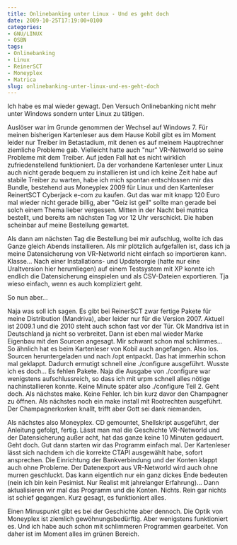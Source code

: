 ```yaml
---
title: Onlinebanking unter Linux - Und es geht doch
date: 2009-10-25T17:19:00+0100
categories:
- GNU/LINUX
- OSBN
tags:
- Onlinebanking
- Linux
- ReinerSCT
- Moneyplex
- Matrica
slug: onlinebanking-unter-linux-und-es-geht-doch
---
```

Ich habe es mal wieder gewagt. Den Versuch Onlinebanking nicht mehr unter Windows sondern unter Linux zu tätigen.

Auslöser war im Grunde genommen der Wechsel auf Windows 7. Für meinen bisherigen Kartenleser aus dem Hause Kobil gibt es im Moment leider nur Treiber im Betastadium, mit denen es auf meinem Hauptrechner ziemliche Probleme gab. Vielleicht hatte auch "nur" VR-Networld so seine Probleme mit dem Treiber. Auf jeden Fall hat es nicht wirklich zufriedenstellend funktioniert. Da der vorhandene Kartenleser unter Linux auch nicht gerade bequem zu installieren ist und ich keine Zeit habe auf stabile Treiber zu warten, habe ich mich spontan entschlossen mir das Bundle, bestehend aus Moneyplex 2009 für Linux und den Kartenleser ReinertSCT Cyberjack e-com zu kaufen. Gut das war mit knapp 120 Euro mal wieder nicht gerade billig, aber "Geiz ist geil" sollte man gerade bei solch einem Thema lieber vergessen. Mitten in der Nacht bei matrica bestellt, und bereits am nächsten Tag vor 12 Uhr verschickt. Die haben scheinbar auf meine Bestellung gewartet.

Als dann am nächsten Tag die Bestellung bei mir aufschlug, wollte ich das Ganze gleich Abends installieren. Als mir plötzlich aufgefallen ist, dass ich ja meine Datensicherung von VR-Networld nicht einfach so importieren kann. Klasse... Nach einer Installations- und Updateorgie (hatte nur eine Uraltversion hier herumliegen) auf einem Testsystem mit XP konnte ich endlich die Datensicherung einspielen und als CSV-Dateien exportieren. Tja wieso einfach, wenn es auch kompliziert geht.

So nun aber...

Naja was soll ich sagen. Es gibt bei ReinerSCT zwar fertige Pakete für meine Distribution (Mandriva), aber leider nur für die Version 2007. Aktuell ist 2009.1 und die 2010 steht auch schon fast vor der Tür.  Ok Mandriva ist in Deutschland ja nicht so verbreitet. Dann ist eben mal wieder Marke Eigenbau mit den Sourcen angesagt. Mir schwant schon mal schlimmes... So ähnlich hat es beim Kartenleser von Kobil auch angefangen. Also los. Sourcen heruntergeladen und nach /opt entpackt. Das hat immerhin schon mal geklappt. Dadurch ermutigt schnell eine ./configure ausgeführt. Wusste ich es doch... Es fehlen Pakete. Naja die Ausgabe von ./configure war wenigstens aufschlussreich, so dass ich mit urpm schnell alles nötige nachinstallieren konnte. Keine Minute später also ./configure Teil 2. Geht doch. Als nächstes make. Keine Fehler. Ich bin kurz davor den Champagner zu öffnen. Als nächstes noch ein make install mit Rootrechten ausgeführt. Der Champagnerkorken knallt, trifft aber Gott sei dank niemanden.

Als nächstes also Moneyplex. CD gemountet, Shellskript ausgeführt, der Anleitung gefolgt, fertig. Lässt man mal die Geschichte VR-Networld und der Datensicherung außer acht, hat das ganze keine 10 Minuten gedauert. Geht doch. Gut dann starten wir das Programm einfach mal. Der Kartenleser lässt sich nachdem ich die korrekte CTAPI ausgewählt habe, sofort ansprechen. Die Einrichtung der Bankverbindung und der Konten klappt auch ohne Probleme. Der Datenexport aus VR-Networld wird auch ohne murren geschluckt. Das kann eigentlich nur ein ganz dickes Ende bedeuten (nein ich bin kein Pesimist. Nur Realist mit jahrelanger Erfahrung)... Dann aktualisieren wir mal das Programm und die Konten. Nichts. Rein gar nichts ist schief gegangen. Kurz gesagt, es funktioniert alles. 

Einen Minuspunkt gibt es bei der Geschichte aber dennoch. Die Optik von Moneyplex ist ziemlich gewöhnungsbedürftig. Aber wenigstens funktioniert es. Und ich habe auch schon mit schlimmeren Programmen gearbeitet. Von daher ist im Moment alles im grünen Bereich. 
